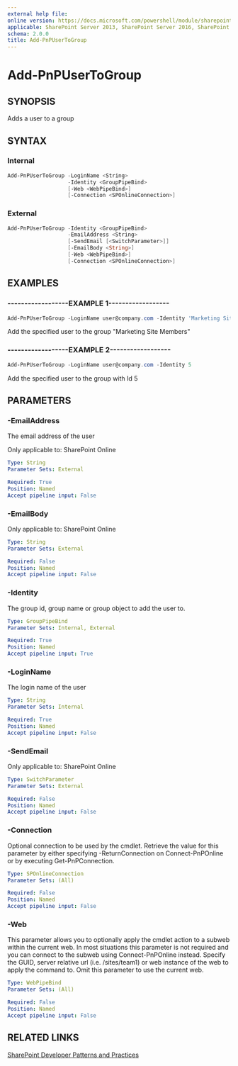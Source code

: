 ```yaml
---
external help file:
online version: https://docs.microsoft.com/powershell/module/sharepoint-pnp/add-pnpusertogroup
applicable: SharePoint Server 2013, SharePoint Server 2016, SharePoint Server 2019, SharePoint Online
schema: 2.0.0
title: Add-PnPUserToGroup
---
```


# Add-PnPUserToGroup

## SYNOPSIS
Adds a user to a group

## SYNTAX 

### Internal
```powershell
Add-PnPUserToGroup -LoginName <String>
                   -Identity <GroupPipeBind>
                   [-Web <WebPipeBind>]
                   [-Connection <SPOnlineConnection>]
```

### External
```powershell
Add-PnPUserToGroup -Identity <GroupPipeBind>
                   -EmailAddress <String>
                   [-SendEmail [<SwitchParameter>]]
                   [-EmailBody <String>]
                   [-Web <WebPipeBind>]
                   [-Connection <SPOnlineConnection>]
```

## EXAMPLES

### ------------------EXAMPLE 1------------------
```powershell
Add-PnPUserToGroup -LoginName user@company.com -Identity 'Marketing Site Members'
```

Add the specified user to the group "Marketing Site Members"

### ------------------EXAMPLE 2------------------
```powershell
Add-PnPUserToGroup -LoginName user@company.com -Identity 5
```

Add the specified user to the group with Id 5

## PARAMETERS

### -EmailAddress
The email address of the user

Only applicable to: SharePoint Online

```yaml
Type: String
Parameter Sets: External

Required: True
Position: Named
Accept pipeline input: False
```

### -EmailBody


Only applicable to: SharePoint Online

```yaml
Type: String
Parameter Sets: External

Required: False
Position: Named
Accept pipeline input: False
```

### -Identity
The group id, group name or group object to add the user to.

```yaml
Type: GroupPipeBind
Parameter Sets: Internal, External

Required: True
Position: Named
Accept pipeline input: True
```

### -LoginName
The login name of the user

```yaml
Type: String
Parameter Sets: Internal

Required: True
Position: Named
Accept pipeline input: False
```

### -SendEmail


Only applicable to: SharePoint Online

```yaml
Type: SwitchParameter
Parameter Sets: External

Required: False
Position: Named
Accept pipeline input: False
```

### -Connection
Optional connection to be used by the cmdlet. Retrieve the value for this parameter by either specifying -ReturnConnection on Connect-PnPOnline or by executing Get-PnPConnection.

```yaml
Type: SPOnlineConnection
Parameter Sets: (All)

Required: False
Position: Named
Accept pipeline input: False
```

### -Web
This parameter allows you to optionally apply the cmdlet action to a subweb within the current web. In most situations this parameter is not required and you can connect to the subweb using Connect-PnPOnline instead. Specify the GUID, server relative url (i.e. /sites/team1) or web instance of the web to apply the command to. Omit this parameter to use the current web.

```yaml
Type: WebPipeBind
Parameter Sets: (All)

Required: False
Position: Named
Accept pipeline input: False
```

## RELATED LINKS

[SharePoint Developer Patterns and Practices](https://aka.ms/sppnp)